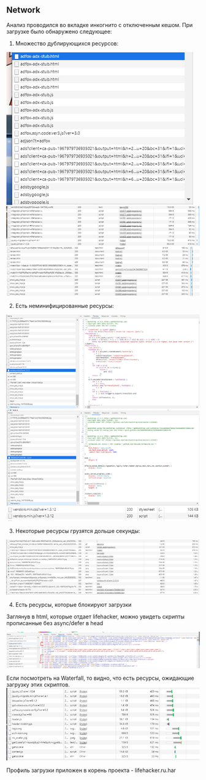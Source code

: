 ## Network

Анализ проводился во вкладке инкогнито с отключенным кешом.
При загрузке было обнаружено следующее:
1) Множество дублирующихся ресурсов:

![дубликаты1](../screenshots/dublicate1.png)
![дубликаты2](../screenshots/dublicate2.png)
![дубликаты3](../screenshots/dublicate3.png)

2) Есть неминифицированные ресурсы:

![лишнийвес1](../screenshots/no-minify1.png)
![лишнийвес2](../screenshots/no-minify2.png)
![лишнийвес3](../screenshots/no-minify3.png)

3) Некоторые ресурсы грузятся дольше секунды:

![медлячок](../screenshots/slow.png)

4) Есть ресурсы, которые блокируют загрузки

Заглянув в html, которые отдает lifehacker, можно увидеть скрипты прописанные без async/defer в head

![блокирущие ресурсы1](../screenshots/blocks1.png)

Если посмотреть на Waterfall, то видно, что есть ресурсы, ожидающие загрузку этих скриптов.
![блокирущие ресурсы2](../screenshots/blocks2.png)


Профиль загрузки приложен в корень проекта - lifehacker.ru.har  
